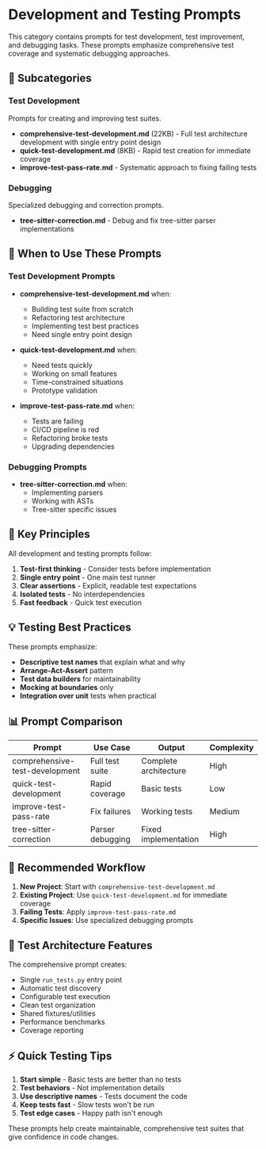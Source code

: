 # Development and Testing Prompts

This category contains prompts for test development, test improvement, and debugging tasks. These prompts emphasize comprehensive test coverage and systematic debugging approaches.

## 📁 Subcategories

### Test Development
Prompts for creating and improving test suites.

- **comprehensive-test-development.md** (22KB) - Full test architecture development with single entry point design
- **quick-test-development.md** (8KB) - Rapid test creation for immediate coverage
- **improve-test-pass-rate.md** - Systematic approach to fixing failing tests

### Debugging
Specialized debugging and correction prompts.

- **tree-sitter-correction.md** - Debug and fix tree-sitter parser implementations

## 🎯 When to Use These Prompts

### Test Development Prompts
- **comprehensive-test-development.md** when:
  - Building test suite from scratch
  - Refactoring test architecture
  - Implementing test best practices
  - Need single entry point design

- **quick-test-development.md** when:
  - Need tests quickly
  - Working on small features
  - Time-constrained situations
  - Prototype validation

- **improve-test-pass-rate.md** when:
  - Tests are failing
  - CI/CD pipeline is red
  - Refactoring broke tests
  - Upgrading dependencies

### Debugging Prompts
- **tree-sitter-correction.md** when:
  - Implementing parsers
  - Working with ASTs
  - Tree-sitter specific issues

## 🔑 Key Principles

All development and testing prompts follow:
1. **Test-first thinking** - Consider tests before implementation
2. **Single entry point** - One main test runner
3. **Clear assertions** - Explicit, readable test expectations
4. **Isolated tests** - No interdependencies
5. **Fast feedback** - Quick test execution

## 💡 Testing Best Practices

These prompts emphasize:
- **Descriptive test names** that explain what and why
- **Arrange-Act-Assert** pattern
- **Test data builders** for maintainability
- **Mocking at boundaries** only
- **Integration over unit** tests when practical

## 📊 Prompt Comparison

| Prompt | Use Case | Output | Complexity |
|--------|----------|--------|------------|
| comprehensive-test-development | Full test suite | Complete architecture | High |
| quick-test-development | Rapid coverage | Basic tests | Low |
| improve-test-pass-rate | Fix failures | Working tests | Medium |
| tree-sitter-correction | Parser debugging | Fixed implementation | High |

## 🔄 Recommended Workflow

1. **New Project**: Start with `comprehensive-test-development.md`
2. **Existing Project**: Use `quick-test-development.md` for immediate coverage
3. **Failing Tests**: Apply `improve-test-pass-rate.md`
4. **Specific Issues**: Use specialized debugging prompts

## 🚀 Test Architecture Features

The comprehensive prompt creates:
- Single `run_tests.py` entry point
- Automatic test discovery
- Configurable test execution
- Clean test organization
- Shared fixtures/utilities
- Performance benchmarks
- Coverage reporting

## ⚡ Quick Testing Tips

1. **Start simple** - Basic tests are better than no tests
2. **Test behaviors** - Not implementation details
3. **Use descriptive names** - Tests document the code
4. **Keep tests fast** - Slow tests won't be run
5. **Test edge cases** - Happy path isn't enough

These prompts help create maintainable, comprehensive test suites that give confidence in code changes.